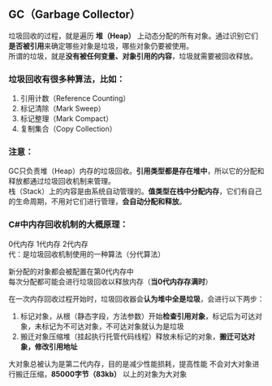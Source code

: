## GC（Garbage Collector）
垃圾回收的过程，就是遍历 **堆（Heap）** 上动态分配的所有对象。通过识别它们**是否被引用**来确定哪些对象是垃圾，哪些对象仍要被使用。 <br>
所谓的垃圾，就是**没有被任何变量、对象引用的内容**，垃圾就需要被回收释放。

### 垃圾回收有很多种算法，比如：
1. 引用计数（Reference Counting）
2. 标记清除（Mark Sweep）
3. 标记整理（Mark Compact）
4. 复制集合（Copy Collection）

### 注意：
GC只负责堆（Heap）内存的垃圾回收。**引用类型都是存在堆中**，所以它的分配和释放都通过垃圾回收机制来管理。<br>
栈（Stack）上的内容是由系统自动管理的。**值类型在栈中分配内存**，它们有自己的生命周期，不用对它们进行管理，**会自动分配和释放**。

### C#中内存回收机制的大概原理：
0代内存 1代内存	2代内存 <br>
代：是垃圾回收机制使用的一种算法（分代算法） <br>

新分配的对象都会被配置在第0代内存中 <br>
每次分配都可能会进行垃圾回收以释放内存（**当0代内存存满时**） <br>

在一次内存回收过程开始时，垃圾回收器会**认为堆中全是垃圾**，会进行以下两步：
1. 标记对象，从根（静态字段，方法参数）开始**检查引用对象**，标记后为可达对象，未标记为不可达对象，不可达对象就认为是垃圾
2. 搬迁对象压缩堆（挂起执行托管代码线程）释放未标记的对象，**搬迁可达对象，修改引用地址**

大对象总被认为是第二代内存，目的是减少性能损耗，提高性能
不会对大对象进行搬迁压缩，**85000字节（83kb）** 以上的对象为大对象
